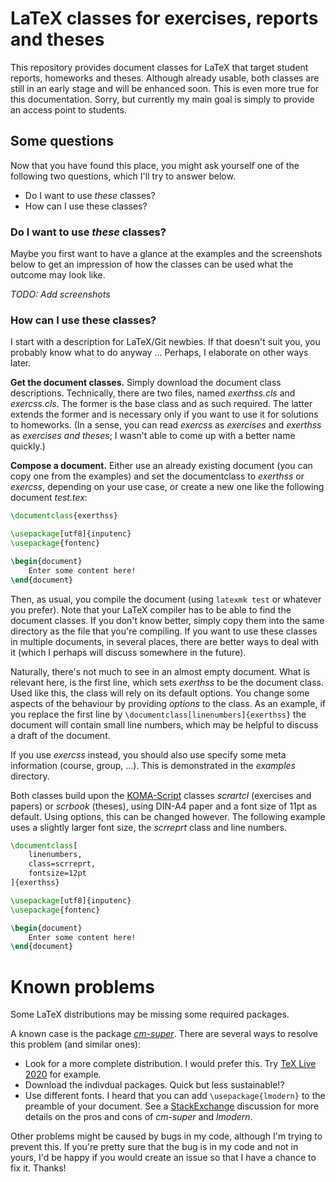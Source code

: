 # LaTeX classes for exercises, reports and theses

This repository provides document classes for LaTeX that target student reports, homeworks and theses. Although already usable, both classes are still in an early stage and will be enhanced soon. This is even more true for this documentation. Sorry, but currently my main goal is simply to provide an access point to students.

## Some questions

Now that you have found this place, you might ask yourself one of the following two questions, which I'll try to answer below.

- Do I want to use _these_ classes?
- How can I use these classes?

### Do I want to use _these_ classes?

Maybe you first want to have a glance at the examples and the screenshots below to get an impression of how the classes can be used what the outcome may look like.

_TODO: Add screenshots_

### How can I use these classes?

I start with a description for LaTeX/Git newbies. If that doesn't suit you, you probably know what to do anyway ... Perhaps, I elaborate on other ways later.

**Get the document classes.** Simply download the document class descriptions. Technically, there are two files, named _exerthss.cls_ and _exercss.cls_. The former is the base class and as such required. The latter extends the former and is necessary only if you want to use it for solutions to homeworks. (In a sense, you can read _exercss_ as _exercises_ and _exerthss_ as _exercises and theses_; I wasn't able to come up with a better name quickly.)

**Compose a document.** Either use an already existing document (you can copy one from the examples) and set the documentclass to _exerthss_ or _exercss_, depending on your use case, or create a new one like the following document _test.tex_:

```tex
\documentclass{exerthss}

\usepackage[utf8]{inputenc}
\usepackage{fontenc}

\begin{document}
	Enter some content here!
\end{document}
```

Then, as usual, you compile the document (using `latexmk test` or whatever you prefer). Note that your LaTeX compiler has to be able to find the document classes. If you don't know better, simply copy them into the same directory as the file that you're compiling. If you want to use these classes in multiple documents, in several places, there are better ways to deal with it (which I perhaps will discuss somewhere in the future).

Naturally, there's not much to see in an almost empty document. What is relevant here, is the first line, which sets _exerthss_ to be the document class. Used like this,  the class will rely on its default options. You change some aspects of the behaviour by providing _options_ to the class. As an example, if you replace the first line by `\documentclass[linenumbers]{exerthss}` the document will contain small line numbers, which may be helpful to discuss a draft of the document.

If you use _exercss_ instead, you should also use specify some meta information (course, group, ...). This is demonstrated in the _examples_ directory.

Both classes build upon the [KOMA-Script](https://www.komascript.de) classes _scrartcl_ (exercises and papers) or _scrbook_ (theses), using DIN-A4 paper and a font size of 11pt as default. Using options, this can be changed however. The following example uses a slightly larger font size, the _scrreprt_ class and line numbers.

```tex
\documentclass[
	linenumbers,
	class=scrreprt,
	fontsize=12pt
]{exerthss}

\usepackage[utf8]{inputenc}
\usepackage{fontenc}

\begin{document}
	Enter some content here!
\end{document}
```

# Known problems

Some LaTeX distributions may be missing some required packages.

A known case is the package [_cm-super_](https://ctan.org/pkg/cm-super). There are several ways to resolve this problem (and similar ones):

- Look for a more complete distribution. I would prefer this. Try [TeX Live 2020](https://www.tug.org/texlive/) for example.
- Download the indivdual packages. Quick but less sustainable!?
- Use different fonts. I heard that you can add `\usepackage{lmodern}` to the preamble of your document. See a [StackExchange](https://tex.stackexchange.com/questions/1390/latin-modern-vs-cm-super) discussion for more details on the pros and cons of _cm-super_ and _lmodern_.

Other problems might be caused by bugs in my code, although I'm trying to prevent this. If you're pretty sure that the bug is in my code and not in yours, I'd be happy if you would create an issue so that I have a chance to fix it. Thanks!
